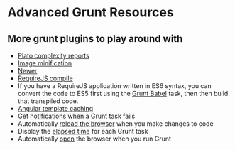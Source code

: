 # Advanced Grunt Resources

## More grunt plugins to play around with

* [Plato complexity reports](https://www.npmjs.com/package/grunt-plato)
* [Image minification](https://www.npmjs.com/package/grunt-contrib-imagemin)
* [Newer](https://www.npmjs.com/package/grunt-newer)
* [RequireJS compile](https://www.npmjs.com/package/grunt-contrib-requirejs)
* If you have a RequireJS application written in ES6 syntax, you can convert the code to ES5 first using the [Grunt Babel](https://www.npmjs.com/package/grunt-babel) task, then then build that transpiled code.
* [Angular template caching](https://www.npmjs.com/package/grunt-angular-templates)
* Get [notifications](https://www.npmjs.com/package/grunt-notify) when a Grunt task fails
* Automatically [reload the browser](https://www.npmjs.com/package/reload) when you make changes to code
* Display the [elapsed time](https://www.npmjs.com/package/time-grunt) for each Grunt task
* Automatically [open](https://www.npmjs.com/package/grunt-open) the browser when you run Grunt

